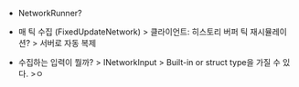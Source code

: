- NetworkRunner? 

- 매 틱 수집 (FixedUpdateNetwork) > 클라이언트: 히스토리 버퍼  틱 재시뮬레이션? > 서버로 자동 복제 

- 수집하는 입력이 뭘까? > INetworkInput > Built-in or struct type을 가질 수 있다. >ㅇ